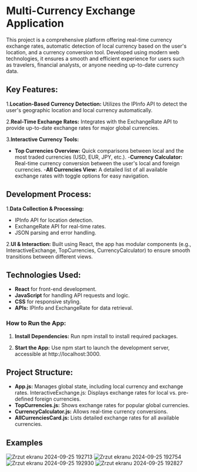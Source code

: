 # Multi-Currency Exchange Application

This project is a comprehensive platform offering real-time currency exchange rates, automatic detection of local currency based on the user's location, and a currency conversion tool. Developed using modern web technologies, it ensures a smooth and efficient experience for users such as travelers, financial analysts, or anyone needing up-to-date currency data.

## Key Features:
1.**Location-Based Currency Detection:**
Utilizes the IPInfo API to detect the user's geographic location and local currency automatically.

2.**Real-Time Exchange Rates:**
Integrates with the ExchangeRate API to provide up-to-date exchange rates for major global currencies.

3.**Interactive Currency Tools:**
- **Top Currencies Overview:** Quick comparisons between local and the most traded currencies (USD, EUR, JPY, etc.).
-**Currency Calculator:** Real-time currency conversion between the user's local and foreign currencies.
-**All Currencies View:** A detailed list of all available exchange rates with toggle options for easy navigation.
  
## Development Process:

1.**Data Collection & Processing:**
- IPInfo API for location detection.
- ExchangeRate API for real-time rates.
- JSON parsing and error handling.
  
2.**UI & Interaction:**
Built using React, the app has modular components (e.g., InteractiveExchange, TopCurrencies, CurrencyCalculator) to ensure smooth transitions between different views.

## Technologies Used:
- **React** for front-end development.
- **JavaScript** for handling API requests and logic.
- **CSS** for responsive styling.
- **APIs:** IPInfo and ExchangeRate for data retrieval.
  
### How to Run the App:
1. **Install Dependencies:**
Run npm install to install required packages.

2. **Start the App:**
Use npm start to launch the development server, accessible at http://localhost:3000.

## Project Structure:
- **App.js:** Manages global state, including local currency and exchange rates.
InteractiveExchange.js: Displays exchange rates for local vs. pre-defined foreign currencies.
- **TopCurrencies.js:** Shows exchange rates for popular global currencies.
- **CurrencyCalculator.js:** Allows real-time currency conversions.
- **AllCurrenciesCard.js:** Lists detailed exchange rates for all available currencies.
  
## Examples

![Zrzut ekranu 2024-09-25 192713](https://github.com/user-attachments/assets/eeed142d-f5c9-4a3b-87a8-6f2f086dc26a)
![Zrzut ekranu 2024-09-25 192754](https://github.com/user-attachments/assets/f67c253a-d56c-43f4-ac22-fdbb67651008)
![Zrzut ekranu 2024-09-25 192930](https://github.com/user-attachments/assets/7f14064b-bfd2-4573-a436-b4d6e1b97b3d)
![Zrzut ekranu 2024-09-25 192827](https://github.com/user-attachments/assets/d3d476d4-15ac-4ff2-a96f-838ab87cdd34)
